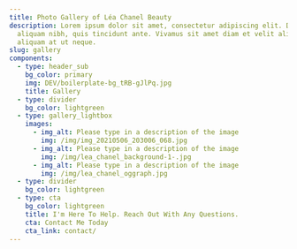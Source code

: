 ```yaml
---
title: Photo Gallery of Léa Chanel Beauty
description: Lorem ipsum dolor sit amet, consectetur adipiscing elit. Duis at
  aliquam nibh, quis tincidunt ante. Vivamus sit amet diam et velit aliquam
  aliquam at ut neque.
slug: gallery
components:
  - type: header_sub
    bg_color: primary
    img: DEV/boilerplate-bg_tRB-gJlPq.jpg
    title: Gallery
  - type: divider
    bg_color: lightgreen
  - type: gallery_lightbox
    images:
      - img_alt: Please type in a description of the image
        img: /img/img_20210506_203006_068.jpg
      - img_alt: Please type in a description of the image
        img: /img/lea_chanel_background-1-.jpg
      - img_alt: Please type in a description of the image
        img: /img/lea_chanel_oggraph.jpg
  - type: divider
    bg_color: lightgreen
  - type: cta
    bg_color: lightgreen
    title: I'm Here To Help. Reach Out With Any Questions.
    cta: Contact Me Today
    cta_link: contact/
---
```

